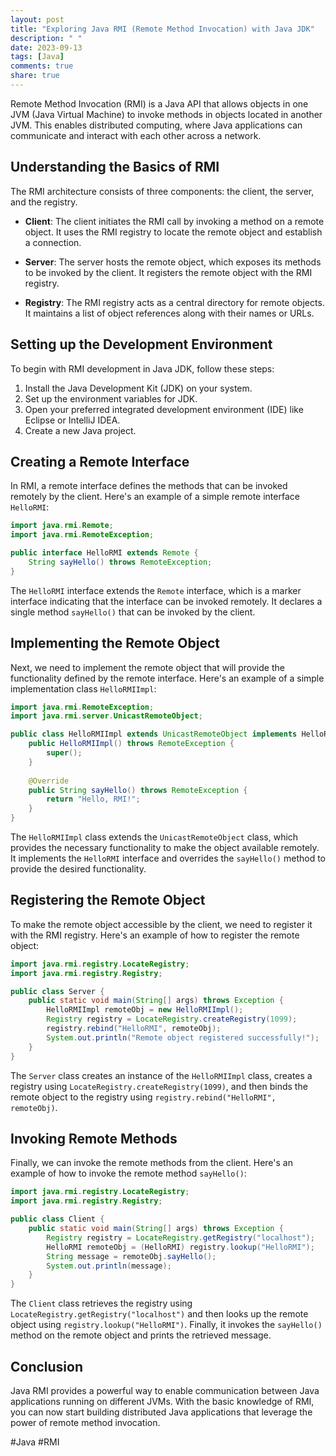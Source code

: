 ```yaml
---
layout: post
title: "Exploring Java RMI (Remote Method Invocation) with Java JDK"
description: " "
date: 2023-09-13
tags: [Java]
comments: true
share: true
---
```


Remote Method Invocation (RMI) is a Java API that allows objects in one JVM (Java Virtual Machine) to invoke methods in objects located in another JVM. This enables distributed computing, where Java applications can communicate and interact with each other across a network.

## Understanding the Basics of RMI

The RMI architecture consists of three components: the client, the server, and the registry.

- **Client**: The client initiates the RMI call by invoking a method on a remote object. It uses the RMI registry to locate the remote object and establish a connection.

- **Server**: The server hosts the remote object, which exposes its methods to be invoked by the client. It registers the remote object with the RMI registry.

- **Registry**: The RMI registry acts as a central directory for remote objects. It maintains a list of object references along with their names or URLs.

## Setting up the Development Environment

To begin with RMI development in Java JDK, follow these steps:

1. Install the Java Development Kit (JDK) on your system.
2. Set up the environment variables for JDK.
3. Open your preferred integrated development environment (IDE) like Eclipse or IntelliJ IDEA.
4. Create a new Java project.

## Creating a Remote Interface

In RMI, a remote interface defines the methods that can be invoked remotely by the client. Here's an example of a simple remote interface `HelloRMI`:

```java
import java.rmi.Remote;
import java.rmi.RemoteException;

public interface HelloRMI extends Remote {
    String sayHello() throws RemoteException;
}
```

The `HelloRMI` interface extends the `Remote` interface, which is a marker interface indicating that the interface can be invoked remotely. It declares a single method `sayHello()` that can be invoked by the client.

## Implementing the Remote Object

Next, we need to implement the remote object that will provide the functionality defined by the remote interface. Here's an example of a simple implementation class `HelloRMIImpl`:

```java
import java.rmi.RemoteException;
import java.rmi.server.UnicastRemoteObject;

public class HelloRMIImpl extends UnicastRemoteObject implements HelloRMI {
    public HelloRMIImpl() throws RemoteException {
        super();
    }
    
    @Override
    public String sayHello() throws RemoteException {
        return "Hello, RMI!";
    }
}
```
The `HelloRMIImpl` class extends the `UnicastRemoteObject` class, which provides the necessary functionality to make the object available remotely. It implements the `HelloRMI` interface and overrides the `sayHello()` method to provide the desired functionality.

## Registering the Remote Object

To make the remote object accessible by the client, we need to register it with the RMI registry. Here's an example of how to register the remote object:

```java
import java.rmi.registry.LocateRegistry;
import java.rmi.registry.Registry;

public class Server {
    public static void main(String[] args) throws Exception {
        HelloRMIImpl remoteObj = new HelloRMIImpl();
        Registry registry = LocateRegistry.createRegistry(1099);
        registry.rebind("HelloRMI", remoteObj);
        System.out.println("Remote object registered successfully!");
    }
}
```

The `Server` class creates an instance of the `HelloRMIImpl` class, creates a registry using `LocateRegistry.createRegistry(1099)`, and then binds the remote object to the registry using `registry.rebind("HelloRMI", remoteObj)`.

## Invoking Remote Methods

Finally, we can invoke the remote methods from the client. Here's an example of how to invoke the remote method `sayHello()`:

```java
import java.rmi.registry.LocateRegistry;
import java.rmi.registry.Registry;

public class Client {
    public static void main(String[] args) throws Exception {
        Registry registry = LocateRegistry.getRegistry("localhost");
        HelloRMI remoteObj = (HelloRMI) registry.lookup("HelloRMI");
        String message = remoteObj.sayHello();
        System.out.println(message);
    }
}
```

The `Client` class retrieves the registry using `LocateRegistry.getRegistry("localhost")` and then looks up the remote object using `registry.lookup("HelloRMI")`. Finally, it invokes the `sayHello()` method on the remote object and prints the retrieved message.

## Conclusion

Java RMI provides a powerful way to enable communication between Java applications running on different JVMs. With the basic knowledge of RMI, you can now start building distributed Java applications that leverage the power of remote method invocation.

#Java #RMI